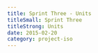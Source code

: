 ```yaml
---
title: Sprint Three - Units
titleSmall: Sprint Three
titleStrong: Units
date: 2015-02-20
category: project-iso
---
```


